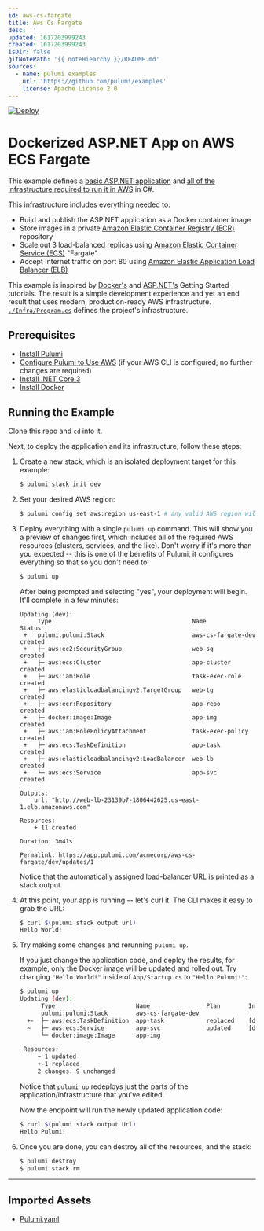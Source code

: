 ```yaml
---
id: aws-cs-fargate
title: Aws Cs Fargate
desc: ''
updated: 1617203999243
created: 1617203999243
isDir: false
gitNotePath: '{{ noteHiearchy }}/README.md'
sources:
  - name: pulumi examples
    url: 'https://github.com/pulumi/examples'
    license: Apache License 2.0
---
```

[![Deploy](https://get.pulumi.com/new/button.svg)](https://app.pulumi.com/new)

# Dockerized ASP.NET App on AWS ECS Fargate

This example defines a [basic ASP.NET application](./App) and
[all of the infrastructure required to run it in AWS](./Infra) in C#.

This infrastructure includes everything needed to:

- Build and publish the ASP.NET application as a Docker container image
- Store images in a private [Amazon Elastic Container Registry (ECR)](https://aws.amazon.com/ecr/) repository
- Scale out 3 load-balanced replicas using [Amazon Elastic Container Service (ECS)](https://aws.amazon.com/ecs/) "Fargate"
- Accept Internet traffic on port 80 using [Amazon Elastic Application Load Balancer (ELB)](https://aws.amazon.com/elasticloadbalancing/)

This example is inspired by [Docker's](https://docs.docker.com/get-started/) and
[ASP.NET's](https://docs.microsoft.com/en-us/aspnet/core/getting-started/?view=aspnetcore-3.1) Getting Started
tutorials. The result is a simple development experience and yet an end result that uses modern, production-ready AWS
infrastructure. [`./Infra/Program.cs`](./Infra/Program.cs) defines the project's infrastructure.

## Prerequisites

- [Install Pulumi](https://www.pulumi.com/docs/get-started/install/)
- [Configure Pulumi to Use AWS](https://www.pulumi.com/docs/intro/cloud-providers/aws/setup/) (if your AWS CLI is configured, no further changes are required)
- [Install .NET Core 3](https://dotnet.microsoft.com/download)
- [Install Docker](https://docs.docker.com/install/)

## Running the Example

Clone this repo and `cd` into it.

Next, to deploy the application and its infrastructure, follow these steps:

1. Create a new stack, which is an isolated deployment target for this example:

   ```bash
   $ pulumi stack init dev
   ```

2. Set your desired AWS region:

   ```bash
   $ pulumi config set aws:region us-east-1 # any valid AWS region will work
   ```

3. Deploy everything with a single `pulumi up` command. This will show you a preview of changes first, which
   includes all of the required AWS resources (clusters, services, and the like). Don't worry if it's more than
   you expected -- this is one of the benefits of Pulumi, it configures everything so that so you don't need to!

   ```bash
   $ pulumi up
   ```

    After being prompted and selecting "yes", your deployment will begin. It'll complete in a few minutes:

   ```
   Updating (dev):
        Type                                        Name                Status
    +   pulumi:pulumi:Stack                         aws-cs-fargate-dev  created
    +   ├─ aws:ec2:SecurityGroup                    web-sg              created
    +   ├─ aws:ecs:Cluster                          app-cluster         created
    +   ├─ aws:iam:Role                             task-exec-role      created
    +   ├─ aws:elasticloadbalancingv2:TargetGroup   web-tg              created
    +   ├─ aws:ecr:Repository                       app-repo            created
    +   ├─ docker:image:Image                       app-img             created
    +   ├─ aws:iam:RolePolicyAttachment             task-exec-policy    created
    +   ├─ aws:ecs:TaskDefinition                   app-task            created
    +   ├─ aws:elasticloadbalancingv2:LoadBalancer  web-lb              created
    +   └─ aws:ecs:Service                          app-svc             created

   Outputs:
       url: "http://web-lb-23139b7-1806442625.us-east-1.elb.amazonaws.com"

   Resources:
       + 11 created

   Duration: 3m41s

   Permalink: https://app.pulumi.com/acmecorp/aws-cs-fargate/dev/updates/1
   ```

   Notice that the automatically assigned load-balancer URL is printed as a stack output.

4. At this point, your app is running -- let's curl it. The CLI makes it easy to grab the URL:

   ```bash
   $ curl $(pulumi stack output url)
   Hello World!
   ```

5. Try making some changes and rerunning `pulumi up`.

   If you just change the application code, and deploy the results, for example, only the Docker image
   will be updated and rolled out. Try changing `"Hello World!"` inside of `App/Startup.cs` to `"Hello Pulumi!"`:

   ```bash
   $ pulumi up
   Updating (dev):
         Type                       Name                Plan        Info
         pulumi:pulumi:Stack        aws-cs-fargate-dev
     +-  ├─ aws:ecs:TaskDefinition  app-task            replaced    [diff: ~containerDefinitions]
     ~   ├─ aws:ecs:Service         app-svc             updated     [diff: ~taskDefinition]
         └─ docker:image:Image      app-img

    Resources:
        ~ 1 updated
        +-1 replaced
        2 changes. 9 unchanged
   ```

   Notice that `pulumi up` redeploys just the parts of the application/infrastructure that you've edited.

   Now the endpoint will run the newly updated application code:

   ```bash
   $ curl $(pulumi stack output Url)
   Hello Pulumi!
   ```

6. Once you are done, you can destroy all of the resources, and the stack:

   ```bash
   $ pulumi destroy
   $ pulumi stack rm
   ```

* * *

## Imported Assets

- [Pulumi.yaml](/assets/pulumi.yaml)

